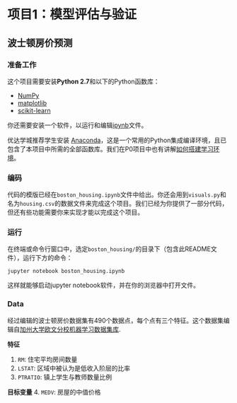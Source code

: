 # 项目1：模型评估与验证
## 波士顿房价预测

### 准备工作

这个项目需要安装**Python 2.7**和以下的Python函数库：

- [NumPy](http://www.numpy.org/)
- [matplotlib](http://matplotlib.org/)
- [scikit-learn](http://scikit-learn.org/stable/)

你还需要安装一个软件，以运行和编辑[ipynb](http://jupyter.org/)文件。

优达学城推荐学生安装 [Anaconda](https://www.continuum.io/downloads)，这是一个常用的Python集成编译环境，且已包含了本项目中所需的全部函数库。我们在P0项目中也有讲解[如何搭建学习环境](https://github.com/udacity/machine-learning/blob/master/projects_cn/titanic_survival_exploration/README.md)。

### 编码

代码的模版已经在`boston_housing.ipynb`文件中给出。你还会用到`visuals.py`和名为`housing.csv`的数据文件来完成这个项目。我们已经为你提供了一部分代码，但还有些功能需要你来实现才能以完成这个项目。

### 运行

在终端或命令行窗口中，选定`boston_housing/`的目录下（包含此README文件），运行下方的命令：

```jupyter notebook boston_housing.ipynb```

这样就能够启动jupyter notebook软件，并在你的浏览器中打开文件。

### Data

经过编辑的波士顿房价数据集有490个数据点，每个点有三个特征。这个数据集编辑自[加州大学欧文分校机器学习数据集库](https://archive.ics.uci.edu/ml/datasets/Housing).

**特征**
1.  `RM`: 住宅平均房间数量
2. `LSTAT`: 区域中被认为是低收入阶层的比率
3. `PTRATIO`: 镇上学生与教师数量比例

**目标变量**
4. `MEDV`: 房屋的中值价格